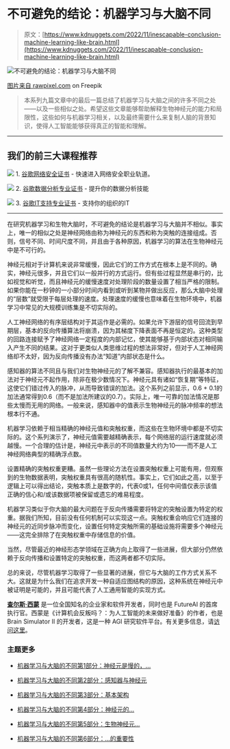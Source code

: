 # 不可避免的结论：机器学习与大脑不同

> 原文：[https://www.kdnuggets.com/2022/11/inescapable-conclusion-machine-learning-like-brain.html](https://www.kdnuggets.com/2022/11/inescapable-conclusion-machine-learning-like-brain.html)

![不可避免的结论：机器学习与大脑不同](../Images/f0063de587e14379ecf1c3420a1da6c5.png)

[图片来自 rawpixel.com](https://www.freepik.com/free-vector/ai-technology-connection-brain-icon-vector-blue-digital-transformation-concept_16268306.htm#query=AI%20brain&position=7&from_view=search&track=sph) on Freepik

> 本系列九篇文章中的最后一篇总结了机器学习与大脑之间的许多不同之处——以及一些相似之处。希望这些文章能够帮助解释生物神经元的能力和局限性，这些如何与机器学习相关，以及最终需要什么来复制人脑的背景知识，使得人工智能能够获得真正的智能和理解。

* * *

## 我们的前三大课程推荐

![](../Images/0244c01ba9267c002ef39d4907e0b8fb.png) 1\. [谷歌网络安全证书](https://www.kdnuggets.com/google-cybersecurity) - 快速进入网络安全职业轨道。

![](../Images/e225c49c3c91745821c8c0368bf04711.png) 2\. [谷歌数据分析专业证书](https://www.kdnuggets.com/google-data-analytics) - 提升你的数据分析技能

![](../Images/0244c01ba9267c002ef39d4907e0b8fb.png) 3\. [谷歌IT支持专业证书](https://www.kdnuggets.com/google-itsupport) - 支持你的组织的IT

* * *

在研究机器学习和生物大脑时，不可避免的结论是机器学习与大脑并不相似。事实上，唯一的相似之处是神经网络由称为神经元的东西和称为突触的连接组成。否则，信号不同、时间尺度不同，并且由于各种原因，机器学习的算法在生物神经元中是不可行的。

神经元相对于计算机来说非常缓慢，因此它们的工作方式在根本上是不同的。确实，神经元很多，并且它们以一般并行的方式运行。但有些过程显然是串行的，比如视觉和听觉，而且神经元的缓慢速度对处理阶段的数量设置了相当严格的限制。如果你能在一秒钟的一小部分时间内看到或听到某物并做出反应，那么大脑中处理的“层数”就受限于每层处理的速度。处理速度的缓慢也意味着在生物环境中，机器学习中常见的大规模训练集是不切实际的。

人工神经网络的有序层结构对于其运作是必需的。如果允许下游层的信号回流到早期层，基本的反向传播算法将崩溃，因为其梯度下降表面不再是恒定的。这种类型的回路连接赋予了神经网络一定程度的内部记忆，使其能够基于内部状态对相同输入产生不同的结果。这对于更类似人类思维过程的想法非常好，但对于人工神经网络却不太好，因为反向传播没有办法“知道”内部状态是什么。

感知器的算法不同且与我们对生物神经元的了解不兼容。感知器执行的最基本的加法对于神经元不起作用，除非在极少数情况下。神经元具有诸如“恢复期”等特征，这使它们错过传入的脉冲，从而导致错误的加法。这个系列之前显示，0.6 + 0.1的加法通常得到0.6（而不是加法所建议的0.7）。实际上，唯一可靠的加法情况是那些太慢而无用的网络。一般来说，感知器中的值表示生物神经元的脉冲频率的想法根本行不通。

机器学习依赖于相当精确的神经元值和突触权重，而这些在生物环境中都是不切实际的。这个系列演示了，神经元值需要越精确表示，每个网络层的运行速度就必须越慢。一个合理的估计是，神经元中表示的不同值数量大约为10——而不是人工神经网络典型的精确浮点数。

设置精确的突触权重更糟。虽然一些理论方法在设置突触权重上可能有用，但观察到的生物数据表明，突触权重具有很高的随机性。事实上，它们如此之高，以至于逻辑上可以得出结论，突触本质上是数字的，代表0或1，任何中间值仅表示该值正确的信心和/或该数据项被保留或遗忘的难易程度。

机器学习类似于你大脑的最大问题在于反向传播需要将特定的突触设置为特定的权重。据我们所知，目前没有任何机制可以实现这一点。突触权重会响应它们连接的神经元的近同步脉冲而变化，设置任何特定突触所需的基础设施将需要多个神经元——这完全排除了在突触权重中存储信息的价值。

当然，尽管最近的神经形态学领域在正确方向上取得了一些进展，但大部分仍然依赖于反向传播和设置特定的突触权重，而这两者都不切实际。

总的来说，尽管机器学习取得了一些显著的进展，但它与大脑的工作方式关系不大。这就是为什么我们在追求开发一种自适应图结构的原因，这种系统在神经元中被证明是可能的，并且可能代表了人工通用智能的实现方式。

**[查尔斯·西蒙](https://futureai.guru/Founder.aspx)** 是一位全国知名的企业家和软件开发者，同时也是 FutureAI 的首席执行官。西蒙是《计算机会反叛吗？：为人工智能的未来做好准备》的作者，也是 Brain Simulator II 的开发者，这是一种 AGI 研究软件平台。有关更多信息，请[访问这里](https://futureai.guru/Founder.aspx)。

### 主题更多

+   [机器学习与大脑的不同第1部分：神经元是慢的，…](https://www.kdnuggets.com/2022/04/machine-learning-like-brain-part-one-neurons-slow-slow-slow.html)

+   [机器学习与大脑的不同第2部分：感知器与神经元](https://www.kdnuggets.com/2022/05/machine-learning-like-brain-part-two-perceptrons-neurons.html)

+   [机器学习与大脑的不同第3部分：基本架构](https://www.kdnuggets.com/2022/06/machine-learning-like-brain-part-3-fundamental-architecture.html)

+   [机器学习与大脑的不同第4部分：神经元的…](https://www.kdnuggets.com/2022/06/machine-learning-like-brain-part-4-neuron-limited-ability-represent-precise-values.html)

+   [机器学习与大脑的不同第5部分：生物神经元…](https://www.kdnuggets.com/2022/07/machine-learning-like-brain-part-5-biological-neurons-cant-summation-inputs.html)

+   [机器学习与大脑的不同第6部分：…的重要性](https://www.kdnuggets.com/2022/08/machine-learning-like-brain-part-6-importance-precise-synapse-weights-ability-set-quickly.html)
